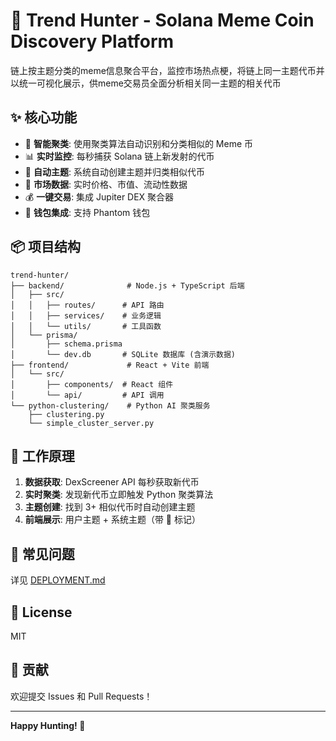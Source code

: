 # 🎯 Trend Hunter - Solana Meme Coin Discovery Platform

链上按主题分类的meme信息聚合平台，监控市场热点梗，将链上同一主题代币并以统一可视化展示，供meme交易员全面分析相关同一主题的相关代币

## ✨ 核心功能

- 🤖 **智能聚类**: 使用聚类算法自动识别和分类相似的 Meme 币
- 📊 **实时监控**: 每秒捕获 Solana 链上新发射的代币
- 🎯 **自动主题**: 系统自动创建主题并归类相似代币
- 💎 **市场数据**: 实时价格、市值、流动性数据
- 💰 **一键交易**: 集成 Jupiter DEX 聚合器
- 🔐 **钱包集成**: 支持 Phantom 钱包


## 📦 项目结构

```
trend-hunter/
├── backend/              # Node.js + TypeScript 后端
│   ├── src/
│   │   ├── routes/      # API 路由
│   │   ├── services/    # 业务逻辑
│   │   └── utils/       # 工具函数
│   └── prisma/
│       ├── schema.prisma
│       └── dev.db       # SQLite 数据库 (含演示数据)
├── frontend/             # React + Vite 前端
│   └── src/
│       ├── components/  # React 组件
│       └── api/         # API 调用
└── python-clustering/    # Python AI 聚类服务
    ├── clustering.py
    └── simple_cluster_server.py
```



## 🎯 工作原理

1. **数据获取**: DexScreener API 每秒获取新代币
2. **实时聚类**: 发现新代币立即触发 Python 聚类算法
3. **主题创建**: 找到 3+ 相似代币时自动创建主题
4. **前端展示**: 用户主题 + 系统主题（带 🤖 标记）



## 🐛 常见问题

详见 [DEPLOYMENT.md](./DEPLOYMENT.md)

## 📄 License

MIT

## 👥 贡献

欢迎提交 Issues 和 Pull Requests！

---

**Happy Hunting! 🚀**
